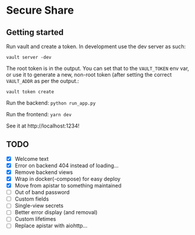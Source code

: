 # Secure Share

## Getting started

Run vault and create a token. In development use the dev server as such:

```
vault server -dev
```

The root token is in the output. You can set that to the `VAULT_TOKEN` env var,
or use it to generate a new, non-root token (after setting the correct
`VAULT_ADDR` as per the output.:

`vault token create`

Run the backend: `python run_app.py`

Run the frontend: `yarn dev`

See it at http://localhost:1234!

## TODO

- [x] Welcome text
- [x] Error on backend 404 instead of loading...
- [x] Remove backend views
- [x] Wrap in docker(-compose) for easy deploy
- [x] Move from apistar to something maintained
- [ ] Out of band password
- [ ] Custom fields
- [ ] Single-view secrets
- [ ] Better error display (and removal)
- [ ] Custom lifetimes
- [ ] Replace apistar with aiohttp...
